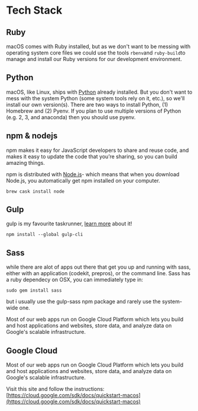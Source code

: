 # Tech Stack

## Ruby

macOS comes with Ruby installed, but as we don't want to be messing with operating system core files we could use the tools `rbenv`and `ruby-build`to manage and install our Ruby versions for our development environment.

## Python

macOS, like Linux, ships with [Python](http://python.org/) already installed. But you don't want to mess with the system Python \(some system tools rely on it, etc.\), so we'll install our own version\(s\). There are two ways to install Python, \(1\) Homebrew and \(2\) Pyenv. If you plan to use multiple versions of Python \(e.g. 2, 3, and anaconda\) then you should use pyenv.

## npm & nodejs

npm makes it easy for JavaScript developers to share and reuse code, and makes it easy to update the code that you’re sharing, so you can build amazing things.

npm is distributed with [Node.js](https://nodejs.org/)- which means that when you download Node.js, you automatically get npm installed on your computer.

```text
brew cask install node
```

## Gulp

gulp is my favourite taskrunner, [learn more](https://gulpjs.org/getting-started) about it!

```text
npm install --global gulp-cli
```

## Sass

while there are alot of apps out there that get you up and running with sass, either with an application \(codekit, prepros\), or the command line. Sass has a ruby dependecy on OSX, you can immediately type in:

```text
sudo gem install sass
```

but i usually use the gulp-sass npm package and rarely use the system-wide one.

Most of our web apps run on Google Cloud Platform which lets you build and host applications and websites, store data, and analyze data on Google's scalable infrastructure.

## Google Cloud

Most of our web apps run on Google Cloud Platform which lets you build and host applications and websites, store data, and analyze data on Google's scalable infrastructure.

Visit this site and follow the instructions: [https://cloud.google.com/sdk/docs/quickstart-macos](https://cloud.google.com/sdk/docs/quickstart-macos)

